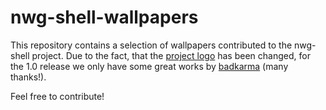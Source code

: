 # nwg-shell-wallpapers
This repository contains a selection of wallpapers contributed to the nwg-shell project. Due to the fact, that the [project logo](https://github.com/nwg-piotr/nwg-shell-resources/blob/master/resources/logo.svg) has been changed, for the 1.0 release we only have some great works by [badkarma](https://forum.archlabslinux.com/u/badkarma/summary) (many thanks!).

Feel free to contribute!
